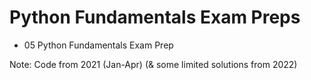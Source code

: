 # Python Fundamentals Exam Preps
- 05 Python Fundamentals Exam Prep

Note: Code from 2021 (Jan-Apr) (& some limited solutions from 2022)
